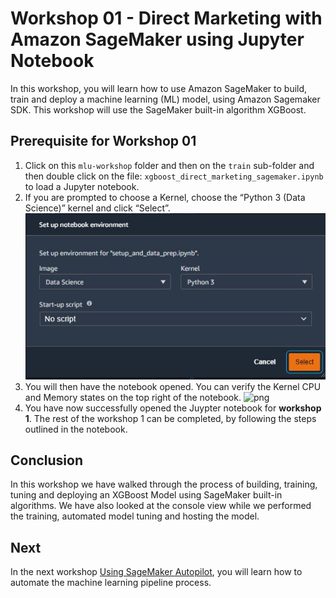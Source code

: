 # Workshop 01 - Direct Marketing with Amazon SageMaker using Jupyter Notebook

In this workshop, you will learn how to use Amazon SageMaker to build, train and deploy a machine learning (ML) model, using Amazon Sagemaker SDK.  This workshop will use the SageMaker built-in algorithm XGBoost.  


## Prerequisite for Workshop 01

  1. Click on this `mlu-workshop` folder and then on the `train` sub-folder and then double click on the file: `xgboost_direct_marketing_sagemaker.ipynb` to load a Jupyter notebook.
  2. If you are prompted to choose a Kernel, choose the “Python 3 (Data Science)” kernel and click “Select”.
![png](./image/kernel.JPG)
  3. You will then have the notebook opened. You can verify the Kernel CPU and Memory states on the top right of the notebook.
![png](./image/dm.JPG)
  4. You have now successfully opened the Juypter notebook for <b>workshop 1</b>. The rest of the workshop 1 can be completed, by following the steps outlined in the notebook.


## Conclusion
In this workshop we have walked through the process of building, training, tuning and deploying an XGBoost Model using SageMaker built-in algorithms. We have also looked at the console view while we performed the training, automated model tuning and hosting the model.


## Next
In the next workshop [Using SageMaker Autopilot](./../autopilot/README.md), you will learn how to automate the machine learning pipeline process.

```python

```
